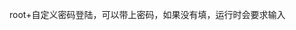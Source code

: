 root+自定义密码登陆，可以带上密码，如果没有填，运行时会要求输入

```bash <(curl -sSL https://raw.githubusercontent.com/wwrrtt/root/main/root.sh) [PASSWORD]
